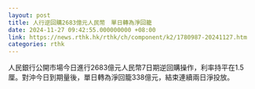 ```yaml
---
layout: post
title: 人行逆回購2683億元人民幣　單日轉為淨回籠
date: 2024-11-27 09:42:55.000000000 +08:00
link: https://news.rthk.hk/rthk/ch/component/k2/1780987-20241127.htm
categories: rthk
---
```


人民銀行公開市場今日進行2683億元人民幣7日期逆回購操作，利率持平在1.5厘。對沖今日到期量後，單日轉為淨回籠338億元，結束連續兩日淨投放。
